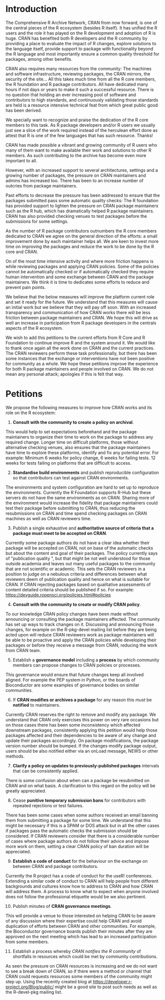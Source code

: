 # Introduction

The Comprehensive R Archive Network, CRAN from now forward, is one of the central pieces of the R ecosystem (besides R itself). 
It has unified the R users and the role it has played on the R development and adoption of R is huge. 
CRAN has benefited both R developers and the R community by providing a place to evaluate the impact of R changes, explore solutions to the language itself, provide support to package with functionality beyond the R language and most importantly ensure a common quality threshold for packages, among other benefits.

CRAN also requires many resources from the community: The machines and software infrastructure, reviewing packages, the CRAN mirrors, the security of the site... 
All this takes much time from all the R core members, the R foundation and R package contributors. All have dedicated many hours if not days or years to make it such a successful resource. 
There is no question that holding an ever increasing pool of software and contributors to high standards, and continuously validating those standards are held is a resource intensive technical feat from which great public good has been derived.

We specially want to recognize and praise the dedication of the R core members to this task. As R package developers and/or R users we usually just see a slice of the work required instead of the herculean effort done as attest that R is one of the few languages that has such resource. Thanks!

CRAN has made possible a vibrant and growing community of R users who many of them want to make available their work and solutions to other R members. As such  contributing to the archive has become even more important to all. 

However, with an increased support to several architectures, settings and a growing number of packages, the pressure on CRAN maintainers and admins has increased too. There has been to an increase number of outcries from package maintainers. 

Past efforts to decrease the pressure has been addressed to ensure that the packages submitted pass some automatic quality checks:
The R foundation has provided support to lighten the pressure on CRAN package maintainers such as the R hub, which has dramatically helped R package maintainers. 
CRAN has also provided checking venues to test packages before the submissions for some settings. 

As the number of R package contributors outnumbers the R core members dedicated to CRAN we agree on the general direction of the efforts: a small improvement done by each maintainer helps all. We are keen to invest more time on improving the packages and reduce the work to be done by the R core and CRAN.

On of the most time intensive activity and where more friction happens is while reviewing packages and applying CRAN policies. Some of the policies cannot be automatically checked or if automatically checked they require human intervention and some exchange between CRAN and the package maintainers. We think it is time to dedicates some efforts to reduce and prevent pain points.

We believe that the below measures will improve the platform current role and set it ready for the future. We understand that this measures will cause an initial work but we believe that they will pay off soon. 
With an increased transparency and communication of how CRAN works there will be less friction between package maintainers and CRAN. We hope this will drive as well an increase in participation from R package developers in the centrals aspects of the R ecosystem.

We wish to add this petitions to the current efforts from R Core and R Foundation to continue improve R and the system around it.
We would like to thank once again all the work done on CRAN and the current practices. 
The CRAN reviewers perform these task professionally, but there has been some instances that the exchange or interventions have not been positive for community as a whole. 
We hope these petitions improve the experience for both R package maintainers and people involved on CRAN. 
We do not mean any personal attack; apologies if this is felt that way. 

# Petitions

We propose the following measures to improve how CRAN works and its role on the R ecosystem:

1. **Consult with the community to create a policy on archival**. 

This would help to set expectations beforehand and the package maintainers to organize their time to work on the package to address any required change. Longer time on difficult platforms, those without alternative checking venues, also ensures that the package maintainers have time to explore these platforms, identify and fix any potential error. For example: Minimum 6 weeks for policy change, 6 weeks for failing tests. 12 weeks for tests failing on platforms that are difficult to access.

2. **Standardise build environments** and publish reproducible configuration so that contributors can test against CRAN environments.

The environments and system configuration are hard to set up to reproduce the environments. Currently the R Foundation supports R-Hub but these servers do not have the same environments as on CRAN. Sharing more of the environment would increase the fidelity that package maintainers could test their package before submitting to CRAN, thus reducing the resubmissions on CRAN and time spend checking packages on CRAN machines as well as CRAN reviewers time.  

3. Publish a single exhaustive and **authoritative source of criteria that a package must meet to be accepted on CRAN**.

Currently some package authors do not have a clear idea whether their package will be accepted on CRAN, not on base of the automatic checks but about the content and goal of their packages. The policy currently says of "publication quality ", but that might be not well understood for those outside academia and leaves out many useful packages to the community that are not scientific or academic. This sets the CRAN reviewers in a position to judge on a nebulous criteria and differences between what reviewers deem of publication quality and hence on what is suitable for CRAN. If CRAN rejecting packages based on qualitative assessments of content detailed criteria should be published if so. For example: https://devguide.ropensci.org/policies.html#policies

4. **Consult with the community to create or modify CRAN policy**. 

To our knowledge CRAN policy changes have been made without announcing or consulting the package maintainers affected. The community has set up ways to track changes on it. Discussing and announcing those changes, for example on the R-pkg-devel mailing list before they are being acted upon will reduce CRAN reviewers work as package maintainers will be able to be proactive and apply the CRAN policies while developing their packages or before they receive a message from CRAN, reducing the work from CRAN team.

5. Establish a **governance model** including a **process** by which community members can propose changes to CRAN policies or processes. 

This governance would ensure that future changes keep all involved aligned. For example the PEP system in Python, or the boards of Bioconductor are some examples of governance bodies on similar communities. 

6. If **CRAN modifies or archives a package** for any reason this must be **notified** to maintainers.

Currently CRAN reserves the right to remove and modify any package. We understand that CRAN only exercises this power on very rare occasions but on those cases there has been some inconsistency which affected downstream packages, consistently applying this petition would help those packages affected and their dependencies to be aware of any change and update their packages accordingly.
On package modifications, the package version number should be bumped. If the changes modify package output, users should be also notified either via an onLoad message, NEWS or other methods.

7. **Clarify a policy on updates to previously-published packages** intervals that can be consistently applied.

There is some confusion about when can a package be resubmitted on CRAN and on what basis. A clarification to this regard on the policy will be greatly appreciated.

8. Cease **punitive temporary submission bans** for contributors with repeated rejections or test failures.

There has been some cases when some authors received an email banning them from submitting a package for some time. We understand that this might be necessary if this is a SPAM or DOS attack but in all the other cases if packages pass the automatic checks the submission should be considered. If CRAN reviewers consider that there is a considerable number of cases where package authors do not follow their advice and impose more work on them, setting a clear CRAN policy of ban duration will be appreciated.

9. **Establish a code of conduct** for the behaviour on the exchange on between CRAN and package contributors.

Currently the R project has a code of conduct for the useR! conferences. Extending a similar code of conduct to CRAN will help people from different backgrounds and cultures know how to address to CRAN and how CRAN will address them. A process to know what to expect when anyone involved does not follow the professional etiquette would be we also pertinent. 

10. Publish minutes of **CRAN governance meetings**.

This will provide a venue to those interested on helping CRAN to be aware of any discussion where their expertise could help CRAN and avoid duplication of efforts between CRAN and other communities. For example, the Bioconductor governance boards publish their minutes after they are approved on the next meeting which has lead to an increased participation from some members. 

11. Establish a process whereby *CRAN notifies the R community* of shortfalls in resources which could be met by community contributions.

As seen the pressure on CRAN resources is increasing and we do not want to see a break down of CRAN, so if there were a method or channel that CRAN could requests resources some members of the community might step up. Using the recently created blog at https://developer.r-project.org/Blog/public/ might be a good site to post such needs as well as the R-devel-pkg mailing list.
